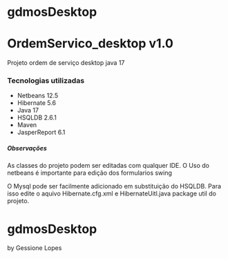 # gdmosDesktop
# OrdemServico_desktop v1.0

Projeto ordem de serviço desktop java 17


### Tecnologias utilizadas

* Netbeans 12.5
* Hibernate 5.6
* Java 17
* HSQLDB 2.6.1
* Maven
* JasperReport 6.1

##### Observações

As classes do projeto podem ser editadas com qualquer IDE. O Uso do netbeans é importante para edição dos formularios swing

O Mysql pode ser facilmente adicionado em substituição do HSQLDB. Para isso edite o aquivo Hibernate.cfg.xml e HibernateUitl.java package util do projeto.
# gdmosDesktop

by Gessione Lopes
